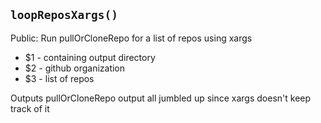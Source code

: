 `loopReposXargs()`
------------------

Public: Run pullOrCloneRepo for a list of repos using xargs

* $1 - containing output directory
* $2 - github organization
* $3 - list of repos

Outputs pullOrCloneRepo output all jumbled up since xargs doesn't keep track of it


